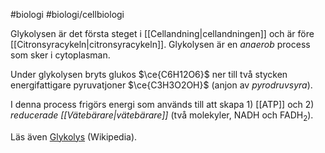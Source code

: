 #biologi #biologi/cellbiologi 

Glykolysen är det första steget i [[Cellandning|cellandningen]] och är före [[Citronsyracykeln|citronsyracykeln]]. Glykolysen är en *anaerob* process som sker i cytoplasman.

Under glykolysen bryts glukos $\ce{C6H12O6}$ ner till två stycken energifattigare pyruvatjoner $\ce{C3H3O2OH}$ (anjon av *pyrodruvsyra*).

I denna process frigörs energi som används till att skapa 1) [[ATP]] och 2) *reducerade [[Vätebärare|vätebärare]]* (två molekyler, NADH och FADH<sub>2</sub>).

Läs även [Glykolys](https://sv.wikipedia.org/wiki/Glykolys) (Wikipedia).
